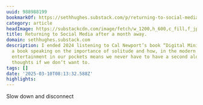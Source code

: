 ```yaml
---
uuid: 988988199
bookmarkOf: https://sethhughes.substack.com/p/returning-to-social-media-after-a?r=5cjn3&utm_medium=ios&triedRedirect=true&__readwiseLocation=
category: article
headImage: https://substackcdn.com/image/fetch/w_1200,h_600,c_fill,f_jpg,q_auto:good,fl_progressive:steep,g_auto/https%3A%2F%2Fsubstack-post-media.s3.amazonaws.com%2Fpublic%2Fimages%2F7ce800b9-2649-4604-b72f-0b9934e644a4_1080x1350.jpeg
title: Returning to Social Media after a month away.
domain: sethhughes.substack.com
description: I ended 2024 listening to Cal Newport’s book “Digital Minimalism.” It’s
  a book speaking on the importance of solitude and how, in the modern world, endless
  entertainment in our pockets means we never have to have a second alone with our
  thoughts if we don’t want to.
tags: []
date: '2025-03-10T08:13:32.588Z'
highlights:
---
```


Slow down and disconnect

